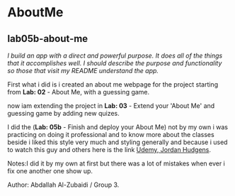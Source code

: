 # AboutMe

## lab05b-about-me

*I build an app with a direct and powerful purpose. It does all of the things that it accomplishes well. I should describe the purpose and functionality so those that visit my README understand the app.*

First what i did is i created an about me webpage for the project starting from 
**Lab: 02** - About Me, with a guessing game.

now iam extending the project in **Lab: 03** - Extend your 'About Me' and guessing game by adding new quizes.

I did the (**Lab: 05b** - Finish and deploy your About Me) not by my own i was practicing on doing it professional and to know more about the classes beside i liked this style very much and styling generally and because i used to watch this guy and others here is the link [Udemy, Jordan Hudgens](https://www.youtube.com/watch?v=5bMdjkfvONE).

Notes:I did it by my own at first but there was a lot of mistakes when ever i fix one another one show up.

Author: Abdallah Al-Zubaidi / Group 3.
